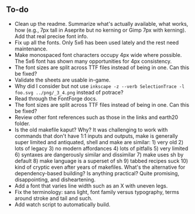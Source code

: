 ## To-do

- Clean up the readme. Summarize what's actually available, what works, how
  (e.g., 7px tall in Aseprite but no kerning or Gimp 7px with kerning). Add that
  real precise font info.
- Fix up all the fonts. Only 5x6 has been used lately and the rest need
  maintenance.
- Make monospaced font characters occupy 4px wide where possible. The 5x6 font
  has shown many opportunities for 4px consistency.
- The font sizes are split across TTF files instead of being in one. Can this be
  fixed?
- Validate the sheets are usable in-game.
- Why did I consider but not use
  `inkscape -z --verb SelectionTrace -l foo.svg ../png/_3_4.png` instead of
  potrace?
- Read through the FontForge docs.
- The font sizes are split across TTF files instead of being in one. Can this be
  fixed?
- Review other font references such as those in the links and earth20 folder.
- Is the old makefile kaput? Why? It was challenging to work with commands that
  don't have 1:1 inputs and outputs, make is generally super limited and
  antiquated, shell and make are similar: 1) very old 2) lots of legacy 3) no
  modern affordances 4) lots of pitfalls 5) very limited 6) syntaxes are
  dangerously similar and dissimilar 7) make uses sh by default 8) make language
  is a superset of sh 9) tabbed recipes suck 10) kind of cryptic even after
  years of makefiles. What's the alternative for dependency-based building? Is
  anything practical? Quite promising, disappointing, and disheartening.
- Add a font that varies line width such as an X with uneven legs.
- Fix the terminology: sans light, font family versus typography, terms around
  stroke and tail and such.
- Add watch script to automatically build.
